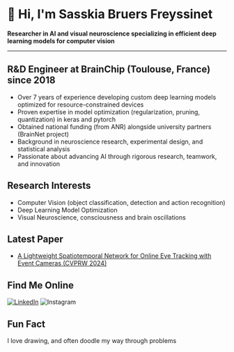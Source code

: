 # 👋 Hi, I'm Sasskia Bruers Freyssinet

**Researcher in AI and visual neuroscience specializing in efficient deep learning models for computer vision**

---

## **R&D Engineer at BrainChip (Toulouse, France) since 2018**
- Over 7 years of experience developing custom deep learning models optimized for resource-constrained devices
- Proven expertise in model optimization (regularization, pruning, quantization) in keras and pytorch
- Obtained national funding (from ANR) alongside university partners (BrainNet project)
- Background in neuroscience research, experimental design, and statistical analysis
- Passionate about advancing AI through rigorous research, teamwork, and innovation

## Research Interests
- Computer Vision (object classification, detection and action recognition)
- Deep Learning Model Optimization
- Visual Neuroscience, consciousness and brain oscillations

## Latest Paper
- [A Lightweight Spatiotemporal Network for Online Eye Tracking with Event Cameras (CVPRW 2024)](https://openaccess.thecvf.com/content/CVPR2024W/AI4Streaming/papers/Pei_A_Lightweight_Spatiotemporal_Network_for_Online_Eye_Tracking_with_Event_CVPRW_2024_paper.pdf)

## Find Me Online
[![LinkedIn](https://img.shields.io/badge/LinkedIn-sbruers--freyssinet-blue?style=flat-square&logo=linkedin)](https://www.linkedin.com/in/s-bruers-freyssinet/)
![Instagram](https://www.instagram.com/curieuxcerveau/)

## Fun Fact
I love drawing, and often doodle my way through problems
